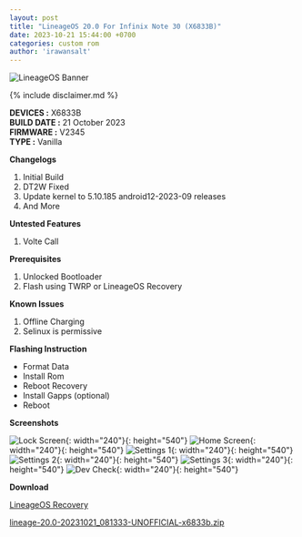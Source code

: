 ```yaml
---
layout: post
title: "LineageOS 20.0 For Infinix Note 30 (X6833B)"
date: 2023-10-21 15:44:00 +0700
categories: custom rom
author: 'irawansalt'
---
```

![LineageOS Banner](/assets/images/banner/lineageos.jpeg)

{% include disclaimer.md %}

**DEVICES :** X6833B<br>
**BUILD DATE :** 21 October 2023<br>
**FIRMWARE :** V2345<br>
**TYPE :** Vanilla

**Changelogs**
<ol>
    <li>Initial Build</li>
    <li>DT2W Fixed</li>
    <li>Update kernel to 5.10.185 android12-2023-09 releases</li>
    <li>And More</li>
</ol>

**Untested Features**
<ol>
    <li>Volte Call</li>
</ol>

**Prerequisites**
<ol>
    <li>Unlocked Bootloader</li>
    <li>Flash using TWRP or LineageOS Recovery</li>
</ol>

**Known Issues**
<ol>
    <li>Offline Charging</li>
    <li>Selinux is permissive</li>
</ol>

**Flashing Instruction**
<ul>
    <li>Format Data</li>
    <li>Install Rom</li>
    <li>Reboot Recovery</li>
    <li>Install Gapps (optional)</li>
    <li>Reboot</li>
</ul>

**Screenshots**

![Lock Screen](/assets/images/screenshots/2023/October/21/lineageos_x6833b_1.png){: width="240"}{: height="540"}
![Home Screen](/assets/images/screenshots/2023/October/21/lineageos_x6833b_2.png){: width="240"}{: height="540"}
![Settings 1](/assets/images/screenshots/2023/October/21/lineageos_x6833b_3.png){: width="240"}{: height="540"}
![Settings 2](/assets/images/screenshots/2023/October/21/lineageos_x6833b_4.png){: width="240"}{: height="540"}
![Settings 3](/assets/images/screenshots/2023/October/21/lineageos_x6833b_5.png){: width="240"}{: height="540"}
![Dev Check](/assets/images/screenshots/2023/October/21/lineageos_x6833b_6.png){: width="240"}{: height="540"}

**Download**

[LineageOS Recovery](https://github.com/Irawans-Android-Lab/random-stuff/releases/download/lineage-20.0-20231021_051808-UNOFFICIAL-x6833b/vendor_boot.img)

[lineage-20.0-20231021_081333-UNOFFICIAL-x6833b.zip](https://github.com/Irawans-Android-Lab/random-stuff/releases/download/lineage-20.0-20231021_051808-UNOFFICIAL-x6833b/lineage-20.0-20231021_081333-UNOFFICIAL-x6833b.zip)
